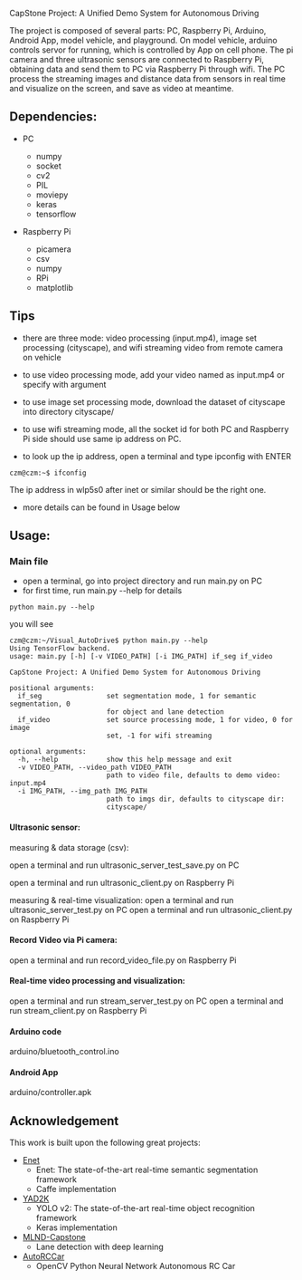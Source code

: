CapStone Project: A Unified Demo System for Autonomous Driving

The project is composed of several parts: PC, Raspberry Pi, Arduino, Android App, model vehicle, and playground. On model vehicle, arduino controls servor for running, which is controlled by App on cell phone. The pi camera and three ultrasonic sensors are connected to Raspberry Pi, obtaining data and send them to PC via Raspberry Pi through wifi. The PC process the streaming images and distance data from sensors in real time and visualize on the screen, and save as video at meantime.

## Dependencies:
* PC
	- numpy
	- socket
	- cv2
	- PIL
	- moviepy
	- keras
	- tensorflow

* Raspberry Pi
	- picamera
	- csv
	- numpy
	- RPi
	- matplotlib

## Tips
* there are three mode: video processing (input.mp4), image set processing (cityscape), and wifi streaming video from remote camera on vehicle

* to use video processing mode, add your video named as input.mp4 or specify with argument

* to use image set processing mode, download the dataset of cityscape into directory cityscape/

* to use wifi streaming mode, all the socket id for both PC and Raspberry Pi side should use same ip address on PC.

* to look up the ip address, open a terminal and type ipconfig with ENTER
```
czm@czm:~$ ifconfig
```
The ip address in wlp5s0 after inet or similar should be the right one.

* more details can be found in Usage below


## Usage:

### Main file
* open a terminal, go into project directory and run main.py on PC
* for first time, run main.py --help for details
```
python main.py --help
```
you will see
```
czm@czm:~/Visual_AutoDrive$ python main.py --help
Using TensorFlow backend.
usage: main.py [-h] [-v VIDEO_PATH] [-i IMG_PATH] if_seg if_video

CapStone Project: A Unified Demo System for Autonomous Driving

positional arguments:
  if_seg                set segmentation mode, 1 for semantic segmentation, 0
                        for object and lane detection
  if_video              set source processing mode, 1 for video, 0 for image
                        set, -1 for wifi streaming

optional arguments:
  -h, --help            show this help message and exit
  -v VIDEO_PATH, --video_path VIDEO_PATH
                        path to video file, defaults to demo video: input.mp4
  -i IMG_PATH, --img_path IMG_PATH
                        path to imgs dir, defaults to cityscape dir:
                        cityscape/
```
#### Ultrasonic sensor:
measuring & data storage (csv):

open a terminal and run ultrasonic_server_test_save.py on PC

open a terminal and run ultrasonic_client.py on Raspberry Pi

measuring & real-time visualization:
open a terminal and run ultrasonic_server_test.py on PC
open a terminal and run ultrasonic_client.py on Raspberry Pi

#### Record Video via Pi camera:
open a terminal and run record_video_file.py on Raspberry Pi

#### Real-time video processing and visualization:
open a terminal and run stream_server_test.py on PC
open a terminal and run stream_client.py on Raspberry Pi

#### Arduino code 
arduino/bluetooth_control.ino

#### Android App
arduino/controller.apk

## Acknowledgement
This work is built upon the following great projects:
* [Enet](https://github.com/TimoSaemann/ENet)
	- Enet: The state-of-the-art real-time semantic segmentation framework 
	- Caffe implementation
* [YAD2K](https://github.com/allanzelener/YAD2K)
	- YOLO v2: The state-of-the-art real-time object recognition framework 
	- Keras implementation
* [MLND-Capstone](https://github.com/mvirgo/MLND-Capstone)
	- Lane detection with deep learning
* [AutoRCCar](https://github.com/hamuchiwa/AutoRCCar)
	- OpenCV Python Neural Network Autonomous RC Car
